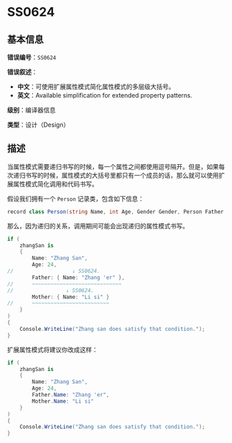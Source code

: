 ﻿# SS0624
## 基本信息

**错误编号**：`SS0624`

**错误叙述**：

* **中文**：可使用扩展属性模式简化属性模式的多层级大括号。
* **英文**：Available simplification for extended property patterns.

**级别**：编译器信息

**类型**：设计（Design）

## 描述

当属性模式需要递归书写的时候，每一个属性之间都使用逗号隔开。但是，如果每次递归书写的时候，属性模式的大括号里都只有一个成员的话，那么就可以使用扩展属性模式简化调用和代码书写。

假设我们拥有一个 `Person` 记录类，包含如下信息：

```csharp
record class Person(string Name, int Age, Gender Gender, Person Father, Person Mother);
```

那么，因为递归的关系，调用期间可能会出现递归的属性模式书写。

```csharp
if (
    zhangSan is
    {
        Name: "Zhang San",
        Age: 24,
//                   ↓ SS0624.
        Father: { Name: "Zhang 'er" },
//      ~~~~~~~~~~~~~~~~~~~~~~~~~~~~~
//                 ↓ SS0624.
        Mother: { Name: "Li si" }
//      ~~~~~~~~~~~~~~~~~~~~~~~~~
    }
)
{
    Console.WriteLine("Zhang san does satisfy that condition.");
}
```

扩展属性模式将建议你改成这样：

```csharp
if (
    zhangSan is
    {
        Name: "Zhang San",
        Age: 24,
        Father.Name: "Zhang 'er",
        Mother.Name: "Li si"
    }
)
{
    Console.WriteLine("Zhang san does satisfy that condition.");
}
```
